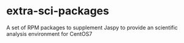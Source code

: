 # extra-sci-packages
A set of RPM packages to supplement Jaspy to provide an scientific analysis environment for CentOS7
